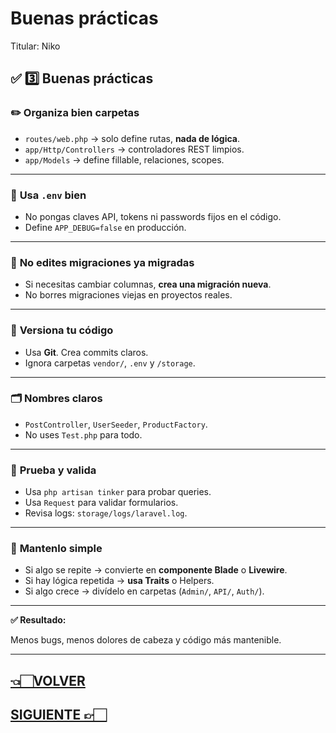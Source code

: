 # Buenas prácticas

Titular: Niko

## ✅ **3️⃣ Buenas prácticas**

### ✏️ **Organiza bien carpetas**

- `routes/web.php` → solo define rutas, **nada de lógica**.
- `app/Http/Controllers` → controladores REST limpios.
- `app/Models` → define fillable, relaciones, scopes.

---

### 🔑 **Usa `.env` bien**

- No pongas claves API, tokens ni passwords fijos en el código.
- Define `APP_DEBUG=false` en producción.

---

### 🚫 **No edites migraciones ya migradas**

- Si necesitas cambiar columnas, **crea una migración nueva**.
- No borres migraciones viejas en proyectos reales.

---

### 🧹 **Versiona tu código**

- Usa **Git**. Crea commits claros.
- Ignora carpetas `vendor/`, `.env` y `/storage`.

---

### 🗂️ **Nombres claros**

- `PostController`, `UserSeeder`, `ProductFactory`.
- No uses `Test.php` para todo.

---

### 🧩 **Prueba y valida**

- Usa `php artisan tinker` para probar queries.
- Usa `Request` para validar formularios.
- Revisa logs: `storage/logs/laravel.log`.

---

### 🚀 **Mantenlo simple**

- Si algo se repite → convierte en **componente Blade** o **Livewire**.
- Si hay lógica repetida → **usa Traits** o Helpers.
- Si algo crece → divídelo en carpetas (`Admin/`, `API/`, `Auth/`).

---

**✅ Resultado:**

Menos bugs, menos dolores de cabeza y código más mantenible.

---

## [👈🏻VOLVER](Comandos%20para%20limpiar%20caché.md)

## [SIGUIENTE 👉🏻](índex%20Laravel%2012.md)
